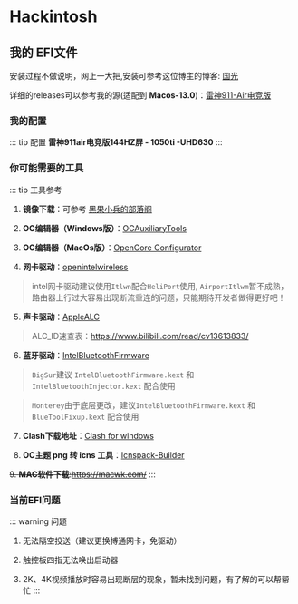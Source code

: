 # Hackintosh

## **我的 EFI文件**

安装过程不做说明，网上一大把,安装可参考这位博主的博客:  [国光](https://apple.sqlsec.com/2-%E5%90%AF%E5%8A%A8%E7%9B%98%E5%88%B6%E4%BD%9C/2-1.html)

详细的releases可以参考我的源(适配到 **Macos-13.0**)：[雷神911-Air电竞版](https://github.com/chenzk14/Thunderobot-Hackintosh)

### 我的配置
::: tip 配置
**雷神911air电竞版144HZ屏 - 1050ti -UHD630** 
:::

### **你可能需要的工具**
::: tip 工具参考
1. **镜像下载**：可参考 [黑果小兵的部落阁](https://blog.daliansky.net/)

2. **OC编辑器（Windows版）**：[OCAuxiliaryTools](https://github.com/ic005k/OCAuxiliaryTools)

3. **OC编辑器（MacOs版）**：[OpenCore Configurator](https://macoshome.com/hackintosh/htools/2100.html#Down)

4. **网卡驱动**：[openintelwireless](https://github.com/OpenIntelWireless/itlwm)

  > intel网卡驱动建议使用`Itlwn`配合`HeliPort`使用, `AirportItlwm`暂不成熟，路由器上行过大容易出现断流重连的问题，只能期待开发者做得更好吧！

5. **声卡驱动**：[AppleALC](https://github.com/acidanthera/AppleALC)

  >ALC_ID速查表：https://www.bilibili.com/read/cv13613833/

6. **蓝牙驱动**：[IntelBluetoothFirmware](https://github.com/OpenIntelWireless/IntelBluetoothFirmware)

  > `BigSur`建议 `IntelBluetoothFirmware.kext` 和 `IntelBluetoothInjector.kext` 配合使用

  > `Monterey`由于底层更改，建议`IntelBluetoothFirmware.kext` 和 `BlueToolFixup.kext` 配合使用

7. **Clash下载地址**：[Clash for windows](https://github.com/Fndroid/clash_for_windows_pkg)

8. **OC主题 png 转 icns 工具**：[Icnspack-Builder](https://github.com/chris1111/Icnspack-Builder)

~~9. **MAC软件下载**:https://macwk.com/~~
::: 
### **当前EFI问题**
::: warning 问题
1. 无法隔空投送（建议更换博通网卡，免驱动）

2. 触控板四指无法唤出启动器

3. 2K、4K视频播放时容易出现断层的现象，暂未找到问题，有了解的可以帮帮忙
:::
